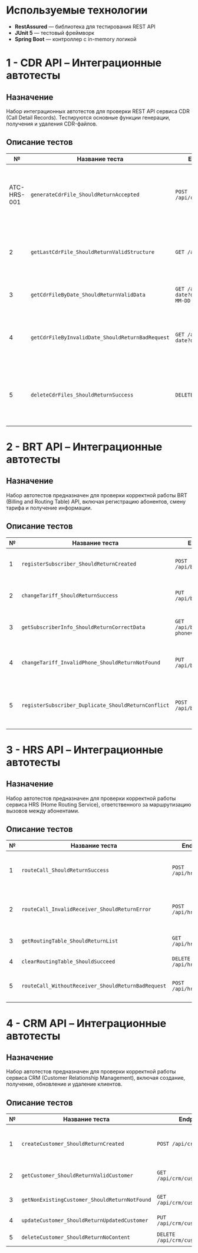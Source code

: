 # Используемые технологии

- **RestAssured** — библиотека для тестирования REST API
- **JUnit 5** — тестовый фреймворк
- **Spring Boot** — контроллер с in-memory логикой


# 1 - CDR API – Интеграционные автотесты

## Назначение
Набор интеграционных автотестов для проверки REST API сервиса CDR (Call Detail Records). Тестируются основные функции генерации, получения и удаления CDR-файлов.

## Описание тестов

| №  | Название теста                             | Endpoint              | Описание |
|----|---------------------------------------------|-----------------------|----------|
| ATC-HRS-001  | `generateCdrFile_ShouldReturnAccepted`      | `POST /api/cdr/generate` | Проверка успешного запуска генерации CDR-файла. Ожидается статус `202 Accepted`. |
| 2  | `getLastCdrFile_ShouldReturnValidStructure` | `GET /api/cdr/last`   | Проверка структуры ответа и статуса при запросе последнего CDR-файла. |
| 3  | `getCdrFileByDate_ShouldReturnValidData`    | `GET /api/cdr/by-date?date=YYYY-MM-DD` | Проверка фильтрации CDR-файлов по дате. |
| 4  | `getCdrFileByInvalidDate_ShouldReturnBadRequest` | `GET /api/cdr/by-date?date=invalid` | Проверка обработки некорректного параметра даты. Ожидается `400 Bad Request`. |
| 5  | `deleteCdrFiles_ShouldReturnSuccess`        | `DELETE /api/cdr`     | Проверка удаления всех CDR-файлов. Ожидается успешный ответ со статусом `200 OK`. |

# 2 - BRT API – Интеграционные автотесты

## Назначение
Набор автотестов предназначен для проверки корректной работы BRT (Billing and Routing Table) API, включая регистрацию абонентов, смену тарифа и получение информации.

## Описание тестов

| №  | Название теста                              | Endpoint              | Описание |
|----|----------------------------------------------|-----------------------|----------|
| 1  | `registerSubscriber_ShouldReturnCreated`     | `POST /api/brt/register` | Регистрирует нового абонента, ожидается статус `201 Created`. |
| 2  | `changeTariff_ShouldReturnSuccess`           | `PUT /api/brt/tariff` | Меняет тариф абонента. Ожидается статус `200 OK`. |
| 3  | `getSubscriberInfo_ShouldReturnCorrectData`  | `GET /api/brt/info?phone=...` | Возвращает информацию о тарифе по номеру телефона. |
| 4  | `changeTariff_InvalidPhone_ShouldReturnNotFound` | `PUT /api/brt/tariff` | Пытается сменить тариф несуществующему абоненту. Ожидается `404`. |
| 5  | `registerSubscriber_Duplicate_ShouldReturnConflict` | `POST /api/brt/register` | Пытается повторно зарегистрировать абонента. Ожидается `409 Conflict`. |

# 3 - HRS API – Интеграционные автотесты

## Назначение
Набор автотестов предназначен для проверки корректной работы сервиса HRS (Home Routing Service), ответственного за маршрутизацию вызовов между абонентами.

## Описание тестов

| №  | Название теста                              | Endpoint              | Описание |
|----|----------------------------------------------|-----------------------|----------|
| 1  | `routeCall_ShouldReturnSuccess`              | `POST /api/hrs/route` | Корректная маршрутизация звонка между двумя абонентами. |
| 2  | `routeCall_InvalidReceiver_ShouldReturnError`| `POST /api/hrs/route` | Ошибка при маршрутизации на несуществующего абонента. |
| 3  | `getRoutingTable_ShouldReturnList`           | `GET /api/hrs/routes` | Получение текущей таблицы маршрутов. |
| 4  | `clearRoutingTable_ShouldSucceed`            | `DELETE /api/hrs/routes` | Очистка всех маршрутов. |
| 5  | `routeCall_WithoutReceiver_ShouldReturnBadRequest` | `POST /api/hrs/route` | Ошибка при отсутствии параметра `receiver`. |

# 4 - CRM API – Интеграционные автотесты

## Назначение
Набор автотестов предназначен для проверки корректной работы сервиса CRM (Customer Relationship Management), включая создание, получение, обновление и удаление клиентов.

## Описание тестов

| №  | Название теста                              | Endpoint                     | Описание |
|----|----------------------------------------------|------------------------------|----------|
| 1  | `createCustomer_ShouldReturnCreated`         | `POST /api/crm/customers`     | Создание нового клиента с обязательными полями `name` и `email`. |
| 2  | `getCustomer_ShouldReturnValidCustomer`     | `GET /api/crm/customers/{id}` | Получение информации о клиенте по ID. |
| 3  | `getNonExistingCustomer_ShouldReturnNotFound` | `GET /api/crm/customers/{id}` | Попытка получить несуществующего клиента. |
| 4  | `updateCustomer_ShouldReturnUpdatedCustomer` | `PUT /api/crm/customers/{id}` | Обновление данных клиента. |
| 5  | `deleteCustomer_ShouldReturnNoContent`      | `DELETE /api/crm/customers/{id}` | Удаление клиента по ID. |










